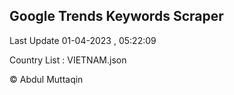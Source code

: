 

## Google Trends Keywords Scraper 
 
Last Update 01-04-2023 , 05:22:09

Country List :
VIETNAM.json



© Abdul Muttaqin 
